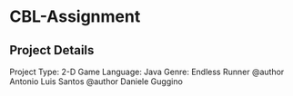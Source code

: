 # CBL-Assignment
## Project Details
Project Type: 2-D Game
Language: Java
Genre: Endless Runner
@author Antonio Luis Santos
@author Daniele Guggino
